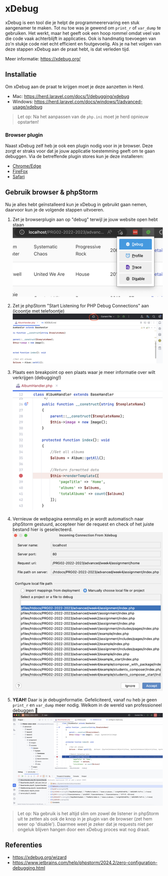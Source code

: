 # xDebug

xDebug is een tool die je helpt de programmeerervaring een stuk aangenamer te maken.
Tot nu toe was je gewend om `print_r` of `var_dump` te gebruiken. Het werkt, maar het
geeft ook een hoop rommel omdat veel van die code vaak achterblijft in applicaties.
Ook is handmatig toevoegen van zo'n stukje code niet echt efficient en foutgevoelig.
Als je na het volgen van deze stappen xDebug aan de praat hebt, is dat verleden tijd.

Meer informatie: https://xdebug.org/

## Installatie

Om xDebug aan de praat te krijgen moet je deze aanzetten in Herd.

- Mac: https://herd.laravel.com/docs/1/debugging/xdebug
- Windows: https://herd.laravel.com/docs/windows/1/advanced-usage/xdebug

> Let op: Na het aanpassen van de `php.ini` moet je herd opnieuw opstarten!

### Browser plugin

Naast xDebug zelf heb je ook een plugin nodig voor in je browser. Deze zorgt er straks voor
dat je jouw applicatie toestemming geeft om te gaan debuggen. Via de betreffende plugin stores
kun je deze installeren:

- [Chrome/Edge](https://chrome.google.com/webstore/detail/xdebug-helper/eadndfjplgieldjbigjakmdgkmoaaaoc)
- [FireFox](https://addons.mozilla.org/en-US/firefox/addon/xdebug-helper-for-firefox/)
- [Safari](https://apps.apple.com/app/safari-xdebug-toggle/id1437227804?mt=12)

## Gebruik browser & phpStorm

Nu je alles hebt geïnstalleerd kun je xDebug in gebruikt gaan nemen, daarvoor kun je de volgende
stappen uitvoeren.

1. Zet je browserplugin aan op "debug" terwijl je jouw website open hebt staan
   ![Step 1](configure-step1.png)<br><br>
2. Zet je phpStorm "Start Listening for PHP Debug Connections" aan (icoontje met telefoontje)
   ![Step 2](configure-step2.png)<br><br>
3. Plaats een breakpoint op een plaats waar je meer informatie over wilt verkrijgen (debugging!)
   ![Step 3](configure-step3.png)<br><br>
4. Vernieuw de webpagina eenmalig en je wordt automatisch naar phpStorm gestuurd, accepteer hier
   de request en check of het juiste bestand hier is geselecteerd.
   ![Step 4](configure-step4.png)<br><br>
5. **YEAH!** Daar is je debuginformatie. Gefeliciteerd, vanaf nu heb je geen `print_r` en `var_dump`
   meer nodig. Welkom in de wereld van professioneel debuggen 🥳
   ![Step 5](configure-step5.png)

> Let op: Na gebruik is het altijd slim om zowel de listener in phpStorm uit te zetten als ook de
> knop in je plugin van de browser (zet hem weer op 'disable'). Daarmee weet je zeker dat je requests
> niet per ongeluk blijven hangen door een xDebug proces wat nog draait.

## Referenties

- https://xdebug.org/wizard
- https://www.jetbrains.com/help/phpstorm/2024.2/zero-configuration-debugging.html